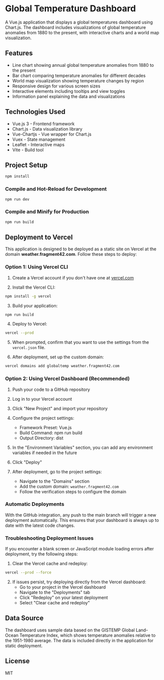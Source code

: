 # Global Temperature Dashboard

A Vue.js application that displays a global temperatures dashboard using Chart.js. The dashboard includes visualizations of global temperature anomalies from 1880 to the present, with interactive charts and a world map visualization.

## Features

- Line chart showing annual global temperature anomalies from 1880 to the present
- Bar chart comparing temperature anomalies for different decades
- World map visualization showing temperature changes by region
- Responsive design for various screen sizes
- Interactive elements including tooltips and view toggles
- Information panel explaining the data and visualizations

## Technologies Used

- Vue.js 3 - Frontend framework
- Chart.js - Data visualization library
- Vue-Chartjs - Vue wrapper for Chart.js
- Vuex - State management
- Leaflet - Interactive maps
- Vite - Build tool

## Project Setup

```sh
npm install
```

### Compile and Hot-Reload for Development

```sh
npm run dev
```

### Compile and Minify for Production

```sh
npm run build
```

## Deployment to Vercel

This application is designed to be deployed as a static site on Vercel at the domain **weather.fragment42.com**. Follow these steps to deploy:

### Option 1: Using Vercel CLI

1. Create a Vercel account if you don't have one at [vercel.com](https://vercel.com)

2. Install the Vercel CLI:

```sh
npm install -g vercel
```

3. Build your application:

```sh
npm run build
```

4. Deploy to Vercel:

```sh
vercel --prod
```

5. When prompted, confirm that you want to use the settings from the `vercel.json` file.

6. After deployment, set up the custom domain:

```sh
vercel domains add globaltemp weather.fragment42.com
```

### Option 2: Using Vercel Dashboard (Recommended)

1. Push your code to a GitHub repository

2. Log in to your Vercel account

3. Click "New Project" and import your repository

4. Configure the project settings:
   - Framework Preset: Vue.js
   - Build Command: npm run build
   - Output Directory: dist

5. In the "Environment Variables" section, you can add any environment variables if needed in the future

6. Click "Deploy"

7. After deployment, go to the project settings:
   - Navigate to the "Domains" section
   - Add the custom domain: `weather.fragment42.com`
   - Follow the verification steps to configure the domain

### Automatic Deployments

With the GitHub integration, any push to the main branch will trigger a new deployment automatically. This ensures that your dashboard is always up to date with the latest code changes.

### Troubleshooting Deployment Issues

If you encounter a blank screen or JavaScript module loading errors after deployment, try the following steps:

1. Clear the Vercel cache and redeploy:

```sh
vercel --prod --force
```

2. If issues persist, try deploying directly from the Vercel dashboard:
   - Go to your project in the Vercel dashboard
   - Navigate to the "Deployments" tab
   - Click "Redeploy" on your latest deployment
   - Select "Clear cache and redeploy"

## Data Source

The dashboard uses sample data based on the GISTEMP Global Land-Ocean Temperature Index, which shows temperature anomalies relative to the 1951-1980 average. The data is included directly in the application for static deployment.

## License

MIT
